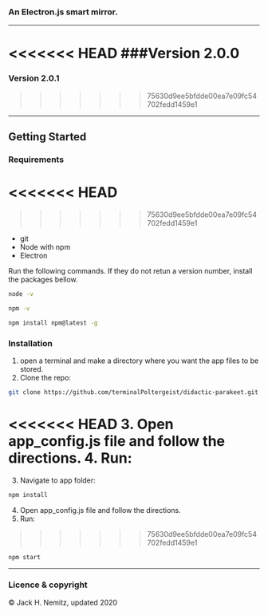 
### An Electron.js smart mirror.
---
<<<<<<< HEAD
###Version 2.0.0
=======
### Version 2.0.1
>>>>>>> 75630d9ee5bfdde00ea7e09fc54702fedd1459e1
---

## Getting Started
### Requirements
<<<<<<< HEAD
=======

>>>>>>> 75630d9ee5bfdde00ea7e09fc54702fedd1459e1
* git
* Node with npm
* Electron

Run the following commands. If they do not retun a version number, install the packages bellow.

```sh
node -v
```
```sh
npm -v
```

```sh
npm install npm@latest -g
```

### Installation
1. open a terminal and make a directory where you want the app files to be stored.
2. Clone the repo:
```sh
git clone https://github.com/terminalPoltergeist/didactic-parakeet.git
```
<<<<<<< HEAD
3. Open app_config.js file and follow the directions.
4. Run:
=======
3. Navigate to app folder:
```sh
npm install
```
4. Open app_config.js file and follow the directions.
5. Run:
>>>>>>> 75630d9ee5bfdde00ea7e09fc54702fedd1459e1
```sh
npm start
```
---

### Licence & copyright

© Jack H. Nemitz, updated 2020
